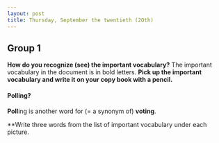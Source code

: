 ```yaml
---
layout: post
title: Thursday, September the twentieth (2Oth)
---
```

##  Group 1

**How do you recognize (see) the important vocabulary?**
The important vocabulary in the document is in bold letters.
**Pick up the important vocabulary and write it on your copy book with a pencil.**

#### Polling?

**Poll**ing is another word for (= a synonym of) **voting**.

**Write three words from the list of important vocabulary under each picture.


